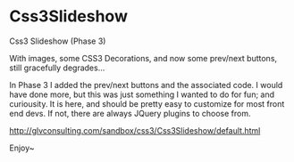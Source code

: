 Css3Slideshow
=============

Css3 Slideshow (Phase 3)

With images, some CSS3 Decorations, and now some prev/next buttons, still gracefully degrades...

In Phase 3 I added the prev/next buttons and the associated code.  I would have done more, but 
this was just something I wanted to do for fun; and curiousity.  It is here, and should be pretty easy
to customize for most front end devs.  If not, there are always JQuery plugins
to choose from.

http://glvconsulting.com/sandbox/css3/Css3Slideshow/default.html


Enjoy~

